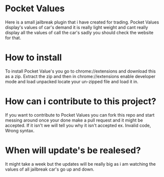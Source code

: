 # Pocket Values
<p>Here is a small jailbreak plugin that i have created for trading. Pocket Values display's values of car's demand it is really light weight and cant really display all the values of call the car's sadly you should check the website for that.</p>

# How to install
<p>To install Pocket Value's you go to chrome://extensions and download this as a zip. Extract the zip and then in chrome://extensions enable developer mode and load unpacked locate your un-zipped file and load it in.</p>

# How can i contribute to this project?
If you want to contribute to Pocket Values you can fork this repo and start messing around once your done make a pull request and it might be accepted. If it isn't we will tell you why it isn't accepted ex. Invalid code, Wrong syntax.

# When will update's be realesed?
It might take a week but the updates will be really big as i am watching the values of all jailbreak car's go up and down.
